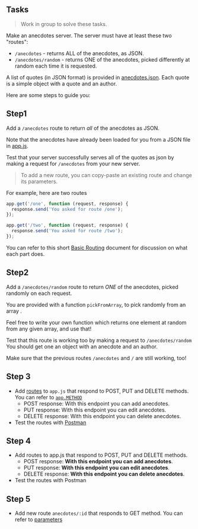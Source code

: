 ## Tasks

> Work in group to solve these tasks.

Make an anecdotes server. The server must have at least these two "routes":

- `/anecdotes` - returns ALL of the anecdotes, as JSON.
- `/anecdotes/random` - returns ONE of the anecdotes, picked differently at random each time it is requested.

A list of quotes (in JSON format) is provided in [anecdotes.json](./src/anecdotes.json). Each quote is a simple object with a quote and an author.

Here are some steps to guide you:

## Step1

Add a `/anecdotes` route to return _all_ of the anecdotes as JSON.

Note that the anecdotes have already been loaded for you from a JSON file in [app.js](./src/app.js).

Test that your server successfully serves all of the quotes as json by making a request for `/anecdotes` from your new server.

> To add a new route, you can copy-paste an existing route and change its parameters.

For example, here are two routes

```js
app.get('/one', function (request, response) {
  response.send('You asked for route /one');
});

app.get('/two', function (request, response) {
  response.send('You asked for route /two');
});
```

You can refer to this short [Basic Routing](https://expressjs.com/en/starter/basic-routing.html) document for discussion on what each part does.

## Step2

Add a `/anecdotes/random` route to return _ONE_ of the anecdotes, picked randomly on each request.

You are provided with a function `pickFromArray`, to pick randomly from an array .

Feel free to write your own function which returns one element at random from any given array, and use that!

Test that this route is working too by making a request to `/anecdotes/random` You should get one an object with an anecdote and an author.

Make sure that the previous routes `/anecdotes` and `/` are still working, too!

## Step 3

- Add [routes](https://expressjs.com/en/guide/routing.html) to `app.js` that respond to POST, PUT and DELETE methods. You can refer to [`app.METHOD`](https://expressjs.com/en/5x/api.html#app.METHOD)
  - POST response: With this endpoint you can add anecdotes.
  - PUT response: With this endpoint you can edit anecdotes.
  - DELETE response: With this endpoint you can delete anecdotes.
- Test the routes with [Postman](https://www.postman.com/downloads/)

## Step 4

- Add routes to app.js that respond to POST, PUT and DELETE methods.
  - POST response: **With this endpoint you can add anecdotes**.
  - PUT response: **With this endpoint you can edit anecdotes**.
  - DELETE response: **With this endpoint you can delete anecdotes**.
- Test the routes with Postman

## Step 5

- Add new route `anecdotes/:id` that responds to GET method. You can refer to [parameters](http://expressjs.com/en/guide/routing.html#route-parameters)
